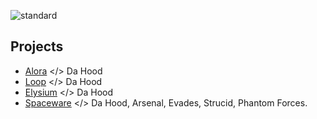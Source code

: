 ![standard](https://user-images.githubusercontent.com/96982991/199649975-d53110f7-3159-4400-ac68-97326e450617.gif)






## Projects
- [Alora](https://github.com/houndwyd/projects/tree/main/alora) </> Da Hood
- [Loop](https://github.com/houndwyd/loop) </> Da Hood
- [Elysium](https://github.com/houndwyd/projects/tree/main/elysium) </> Da Hood
- [Spaceware](https://github.com/houndwyd/projects/tree/main/spaceware) </> Da Hood, Arsenal, Evades, Strucid, Phantom Forces.

